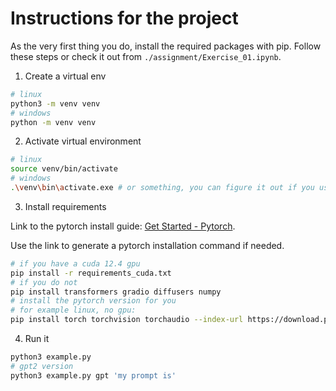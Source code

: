# Instructions for the project

As the very first thing you do, install the required packages with pip.
Follow these steps or check it out from `./assignment/Exercise_01.ipynb`.

1. Create a virtual env

```bash
# linux
python3 -m venv venv
# windows 
python -m venv venv
```

2. Activate virtual environment

```bash
# linux
source venv/bin/activate
# windows
.\venv\bin\activate.exe # or something, you can figure it out if you use windows
```

3. Install requirements

Link to the pytorch install guide: [Get Started - Pytorch](https://pytorch.org/get-started/locally/).

Use the link to generate a pytorch installation command if needed.

```bash
# if you have a cuda 12.4 gpu
pip install -r requirements_cuda.txt
# if you do not
pip install transformers gradio diffusers numpy
# install the pytorch version for you
# for example linux, no gpu:
pip install torch torchvision torchaudio --index-url https://download.pytorch.org/whl/cpu
```

4. Run it

```bash
python3 example.py
# gpt2 version
python3 example.py gpt 'my prompt is'
```

